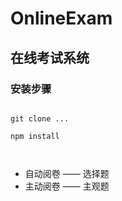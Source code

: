 # OnlineExam

## 在线考试系统

### 安装步骤

```git

git clone ...

npm install



```

+ 自动阅卷 —— 选择题
+ 主动阅卷 —— 主观题